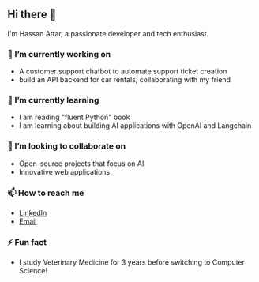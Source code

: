 ## Hi there 👋

I'm Hassan Attar, a passionate developer and tech enthusiast.

### 🔭 I’m currently working on
- A customer support chatbot to automate support ticket creation
- build an API backend for car rentals, collaborating with my friend

### 🌱 I’m currently learning
- I am reading "fluent Python" book
- I am learning about building AI applications with OpenAI and Langchain

### 👯 I’m looking to collaborate on
- Open-source projects that focus on AI
- Innovative web applications

### 📫 How to reach me
- [LinkedIn](https://www.linkedin.com/in/hassanattar/)
- [Email](mailto:info@hassanattar.com)

### ⚡ Fun fact
- I study Veterinary Medicine for 3 years before switching to Computer Science!
<!--
**hassan-attar/hassan-attar** is a ✨ _special_ ✨ repository because its `README.md` (this file) appears on your GitHub profile.

Here are some ideas to get you started:

- 🔭 I’m currently working on ...
- 🌱 I’m currently learning ...
- 👯 I’m looking to collaborate on ...
- 🤔 I’m looking for help with ...
- 💬 Ask me about ...
- 📫 How to reach me: ...
- 😄 Pronouns: ...
- ⚡ Fun fact: ...
-->
